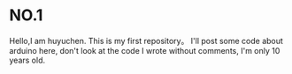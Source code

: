 # NO.1
Hello,I am huyuchen.
This is my first repository。
I'll post some code about arduino here, don't look at the code I wrote without comments, I'm only 10 years old.
